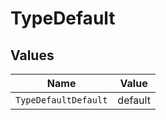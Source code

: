 # TypeDefault


## Values

| Name                 | Value                |
| -------------------- | -------------------- |
| `TypeDefaultDefault` | default              |